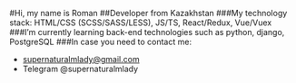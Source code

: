 #Hi, my name is Roman
##Developer from Kazakhstan
###My technology stack: HTML/CSS (SCSS/SASS/LESS), JS/TS, React/Redux, Vue/Vuex
###I’m currently learning back-end technologies such as python, django, PostgreSQL
###In case you need to contact me:
- supernaturalmlady@gmail.com
- Telegram @supernaturalmlady
